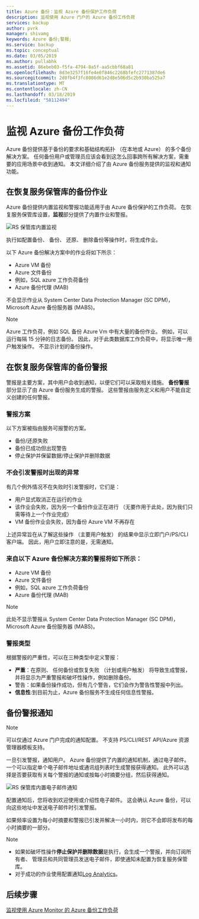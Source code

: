 ```yaml
---
title: Azure 备份：监视 Azure 备份保护工作负荷
description: 监视使用 Azure 门户的 Azure 备份工作负荷
services: backup
author: pvrk
manager: shivamg
keywords: Azure 备份;警报;
ms.service: backup
ms.topic: conceptual
ms.date: 03/05/2019
ms.author: pullabhk
ms.assetid: 86ebeb03-f5fa-4794-8a5f-aa5cbbf68a81
ms.openlocfilehash: 8d3e3257f16fe4e0f846c2268bfefc2771387de6
ms.sourcegitcommit: 2d0fb4f3fc8086d61e2d8e506d5c2b930ba525a7
ms.translationtype: MT
ms.contentlocale: zh-CN
ms.lasthandoff: 03/18/2019
ms.locfileid: "58112494"
---
```

# <a name="monitoring-azure-backup-workloads"></a>监视 Azure 备份工作负荷

Azure 备份提供基于备份的要求和基础结构拓扑 （在本地或 Azure） 的多个备份解决方案。 任何备份用户或管理员应该会看到这怎么回事跨所有解决方案，需重要的应用场景中收到通知。 本文详细介绍了由 Azure 备份服务提供的监视和通知功能。

## <a name="backup-jobs-in-recovery-services-vault"></a>在恢复服务保管库的备份作业

Azure 备份提供内置监视和警报功能适用于由 Azure 备份保护的工作负荷。 在恢复服务保管库设置，**监视**部分提供了内置作业和警报。

![RS 保管库内置监视](media/backup-azure-monitoring-laworkspace/rs-vault-inbuiltmonitoring.png)

执行如配置备份、 备份、 还原、 删除备份等操作时，将生成作业。

以下 Azure 备份解决方案中的作业将如下所示：

  - Azure VM 备份
  - Azure 文件备份
  - 例如，SQL azure 工作负荷备份
  - Azure 备份代理 (MAB)

不会显示作业从 System Center Data Protection Manager (SC DPM)，Microsoft Azure 备份服务器 (MABS)。

> [!NOTE]
> Azure 工作负荷，例如 SQL 备份 Azure Vm 中有大量的备份作业。 例如，可以运行每隔 15 分钟的日志备份。 因此，对于此类数据库工作负荷中，将显示唯一用户触发操作。 不显示计划的备份操作。

## <a name="backup-alerts-in-recovery-services-vault"></a>在恢复服务保管库的备份警报

警报是主要方案，其中用户会收到通知，以便它们可以采取相关措施。 **备份警报**部分显示了由 Azure 备份服务生成的警报。 这些警报由服务定义和用户不能自定义创建的任何警报。

### <a name="alert-scenarios"></a>警报方案
以下方案被指由服务可报警的方案。

  - 备份/还原失败
  - 备份已成功但出现警告
  - 停止保护并保留数据/停止保护并删除数据

### <a name="exceptions-when-an-alert-is-not-raised"></a>不会引发警报时出现的异常
有几个例外情况不在失败时引发警报时，它们是：

  - 用户显式取消正在运行的作业
  - 该作业会失败，因为另一个备份作业正在进行 （无要作用于此处，因为我们只需等待上一个作业完成）
  - VM 备份作业会失败，因为备份 Azure VM 不再存在

上述异常旨在从了解这些操作 （主要用户触发） 的结果中显示立即门户/PS/CLI 客户端。 因此，用户立即注意的是，无需通知。

### <a name="alerts-from-the-following-azure-backup-solutions-are-shown-here"></a>来自以下 Azure 备份解决方案的警报将如下所示：

  - Azure VM 备份
  - Azure 文件备份
  - 例如，SQL azure 工作负荷备份
  - Azure 备份代理 (MAB)

> [!NOTE]
> 此处不显示警报从 System Center Data Protection Manager (SC DPM)，Microsoft Azure 备份服务器 (MABS)。

### <a name="alert-types"></a>警报类型
根据警报的严重性，可以在三种类型中定义警报：

  - **严重**：在原则、 任何备份或恢复失败 （计划或用户触发） 将导致生成警报，并将显示为严重警报和破坏性操作，例如删除备份。
  - 警告：如果备份操作成功，但有几个警告，它们会作为警告性警报中列出。
  - **信息性**:到目前为止，Azure 备份服务不生成任何信息性警报。

## <a name="notification-for-backup-alerts"></a>备份警报通知

> [!NOTE]
> 可以仅通过 Azure 门户完成的通知配置。 不支持 PS/CLI/REST API/Azure 资源管理器模板支持。

一旦引发警报，通知用户。 Azure 备份提供了内置的通知机制，通过电子邮件。 一个可以指定单个电子邮件地址或通讯组列表时生成警报获得通知。 此外可以选择是否要获取有关每个警报的通知或按每小时摘要分组，然后获得通知。

![RS 保管库内置电子邮件通知](media/backup-azure-monitoring-laworkspace/rs-vault-inbuiltnotification.png)

配置通知后，您将收到欢迎使用或介绍性电子邮件。 这会确认 Azure 备份，可以向这些地址中发送电子邮件时引发警报。<br>

如果频率设置为每小时摘要和警报已引发并解决一小时内，则它不会即将发布的每小时摘要的一部分。

> [!NOTE]
> 
> * 如果如破坏性操作**停止保护并删除数据**是执行，会生成一个警报，并向订阅所有者、 管理员和共同管理员发送电子邮件，即使通知未配置为恢复服务保管库。
> * 对于成功的作业使用配置通知[Log Analytics](backup-azure-monitoring-use-azuremonitor.md#using-log-analytics-workspace)。

## <a name="next-steps"></a>后续步骤

[监视使用 Azure Monitor 的 Azure 备份工作负荷](backup-azure-monitoring-use-azuremonitor.md)

